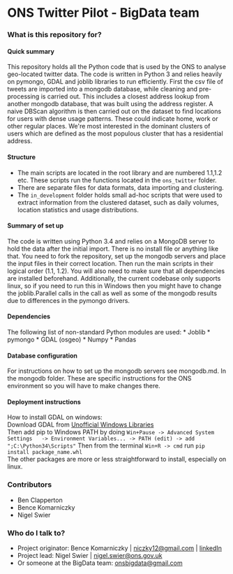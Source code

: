 # ONS Twitter Pilot - BigData team #


### What is this repository for? ###

#### Quick summary ####
This repository holds all the Python code that is used by the ONS to analyse geo-located twitter data.
The code is written in Python 3 and relies heavily on pymongo, GDAL and joblib libraries to run efficiently.
First the csv file of tweets are imported into a mongodb database, while cleaning and pre-processing is carried
out. This includes a closest address lookup from another mongodb database, that was built using the address register.
A naive DBScan algorithm is then carried out on the dataset to find locations for users with dense usage patterns.
These could indicate home, work or other regular places. We're most interested in the dominant clusters of users
which are defined as the most populous cluster that has a residential address.

#### Structure ####
* The main scripts are located in the root library and are numbered 1.1,1.2 etc. These scripts run the functions located
  in the `ons_twitter` folder.
* There are separate files for data formats, data importing and clustering.
* The `in_development` folder holds small ad-hoc scripts that were used to extract information from the clustered
  dataset, such as daily volumes, location statistics and usage distributions.
    

#### Summary of set up ####
The code is written using Python 3.4 and relies on a MongoDB server to hold the data after the initial import.
There is no install file or anything like that. You need to fork the repository, set up the mongodb servers and
place the input files in their correct location. Then run the main scripts in their logical order (1.1, 1.2).
You will also need to make sure that all dependencies are installed beforehand.
Additionally, the current codebase only supports linux, so if you need to run this in Windows then you might have
to change the joblib.Parallel calls in the call as well as some of the mongodb results due to differences in the
pymongo drivers.

#### Dependencies ####
The following list of non-standard Python modules are used:
    * Joblib
    * pymongo
    * GDAL (osgeo)
    * Numpy
    * Pandas
    
#### Database configuration ####
For instructions on how to set up the mongodb servers see mongodb.md. In the mongodb folder. These are specific
instructions for the ONS environment so you will have to make changes there.
    
#### Deployment instructions ####
How to install GDAL on windows:  
Download GDAL from [Unofficial Windows Libraries](http://www.lfd.uci.edu/~gohlke/pythonlibs/#gdal)  
Then add pip to Windows PATH by doing `Win+Pause -> Advanced System Settings  
 -> Environment Variables... -> PATH (edit) -> add ";C:\Python34\Scripts"`
Then from the terminal `Win+R -> cmd` run `pip install package_name.whl`  
The other packages are more or less straightforward to install, especially on linux.

### Contributors ###
* Ben Clapperton
* Bence Komarniczky
* Nigel Swier

### Who do I talk to? ###
* Project originator: Bence Komarniczky |  niczky12@gmail.com | [linkedIn](https://uk.linkedin.com/in/bencekomarniczky)
* Project lead: Nigel Swier | nigel.swier@ons.gov.uk
* Or someone at the BigData team: onsbigdata@gmail.com